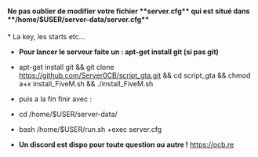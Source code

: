<h4>Ne pas oublier de modifier votre fichier **server.cfg** qui est situé dans **/home/$USER/server-data/server.cfg** </h4>
* La key, les starts etc...

* **Pour lancer le serveur faite un : apt-get install git (si pas git)**
* apt-get install git && git clone https://github.com/Server0CB/script_gta.git && cd script_gta && chmod a+x install_FiveM.sh && ./install_FiveM.sh



* puis a la fin finir avec :

* cd /home/$USER/server-data/
* bash /home/$USER/run.sh +exec server.cfg

               
* **Un discord est dispo pour toute question ou autre !** https://ocb.re
